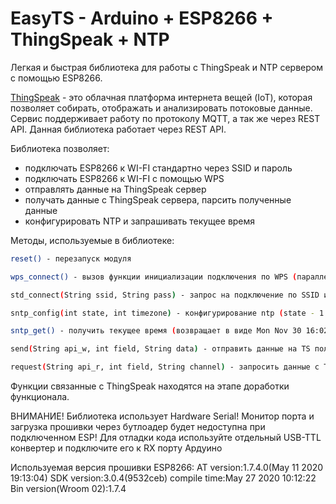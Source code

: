 # EasyTS - Arduino + ESP8266  + ThingSpeak + NTP

Легкая и быстрая библиотека для работы с ThingSpeak и NTP сервером с помощью ESP8266. 

 [ThingSpeak](https://thingspeak.com/) - это облачная платформа интернета вещей (IoT), которая позволяет собирать, отображать и анализировать потоковые данные. Сервис поддерживает работу по протоколу MQTT, а так же через REST API. Данная библиотека работает через REST API.

Библиотека позволяет:
- подключать ESP8266 к WI-FI стандартно через SSID и пароль
- подключать ESP8266 к WI-FI с помощью WPS
- отправлять данные на ThingSpeak сервер
- получать данные с ThingSpeak сервера, парсить полученные данные
- конфигурировать NTP и запрашивать текущее время

Методы, используемые в библиотеке:
```sh
reset() - перезапуск модуля
```
```sh
wps_connect() - вызов функции инициализации подключения по WPS (параллельно нажимается кнопка WPS на роутере)
```
```sh
std_connect(String ssid, String pass) - запрос на подключение по SSID и паролю (ssid это ssid. pass это пароль)
```
```sh
sntp_config(int state, int timezone) - конфигурирование ntp (state - 1 это активировать, 0 - выключить, timezone - часовой пояс)
```
```sh
sntp_get() - получить текущее время (возвращает в виде Mon Nov 30 16:02:15 2020 )
```
```sh
send(String api_w, int field, String data) - отправить данные на TS поле и канал (api_w это API WRITE, field - поле, data - строка с записываемым значением)
```
```sh
request(String api_r, int field, String channel) - запросить данные с TS (возвращает одно число, и возвращает 9 в случае ошибки)(api_r - API READ, field - нужное поле, channel - id канала)
```

Функции связанные с ThingSpeak находятся на этапе доработки функционала.

ВНИМАНИЕ! Библиотека использует Hardware Serial! Монитор порта и загрузка прошивки через бутлоадер будет недоступна при подключенном ESP!
Для отладки кода используйте отдельный USB-TTL конвертер и подключите его к RX порту Ардуино

Используемая версия прошивки ESP8266:
AT version:1.7.4.0(May 11 2020 19:13:04)
SDK version:3.0.4(9532ceb)
compile time:May 27 2020 10:12:22
Bin version(Wroom 02):1.7.4
